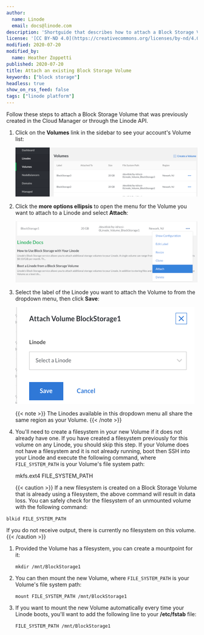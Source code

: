 ```yaml
---
author:
  name: Linode
  email: docs@linode.com
description: 'Shortguide that describes how to attach a Block Storage Volume that was previously created and configured to a Linode.'
license: '[CC BY-ND 4.0](https://creativecommons.org/licenses/by-nd/4.0)'
modified: 2020-07-20
modified_by:
  name: Heather Zoppetti
published: 2020-07-20
title: Attach an existing Block Storage Volume
keywords: ["block storage"]
headless: true
show_on_rss_feed: false
tags: ["linode platform"]
---
```


Follow these steps to attach a Block Storage Volume that was previously created in the Cloud Manager or through the Linode API.

1.  Click on the **Volumes** link in the sidebar to see your account's Volume list:

    ![View your available Volumes](bs-cloud-volumes-list.png "View your available Volumes")

1.  Click the **more options ellipsis** to open the menu for the Volume you want to attach to a Linode and select **Attach**:

    ![Open Volume menu](bs-cloud-attach-volume-sm.png "Open Volume menu")

1.  Select the label of the Linode you want to attach the Volume to from the dropdown menu, then click **Save**:

    ![Attach a Volume to a Linode](bs-cloud-attach-volume-menu.png "Attach a Volume to a Linode")

    {{< note >}}
The Linodes available in this dropdown menu all share the same region as your Volume.
{{< /note >}}

1.   You'll need to create a filesystem in your new Volume if it does not already have one. If you have created a filesystem previously for this volume on any Linode, you should skip this step. If your Volume does not have a filesystem and it is not already running, boot then SSH into your Linode and execute the following command, where `FILE_SYSTEM_PATH` is your Volume's file system path:

        mkfs.ext4 FILE_SYSTEM_PATH

        {{< caution >}}
If a new filesystem is created on a Block Storage Volume that is already using a filesystem, the above command will result in data loss. You can safely check for the filesystem of an unmounted volume with the following command:

    blkid FILE_SYSTEM_PATH

If you do not receive output, there is currently no filesystem on this volume.
{{< /caution >}}

1.  Provided the Volume has a filesystem, you can create a mountpoint for it:

        mkdir /mnt/BlockStorage1

1.  You can then mount the new Volume, where `FILE_SYSTEM_PATH` is your Volume's file system path:

        mount FILE_SYSTEM_PATH /mnt/BlockStorage1

1.  If you want to mount the new Volume automatically every time your Linode boots, you'll want to add the following line to your **/etc/fstab** file:

        FILE_SYSTEM_PATH /mnt/BlockStorage1
